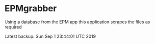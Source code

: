 # EPMgrabber
Using a database from the EPM app this application scrapes the files as required


Latest backup: Sun Sep 1 23:44:01 UTC 2019
